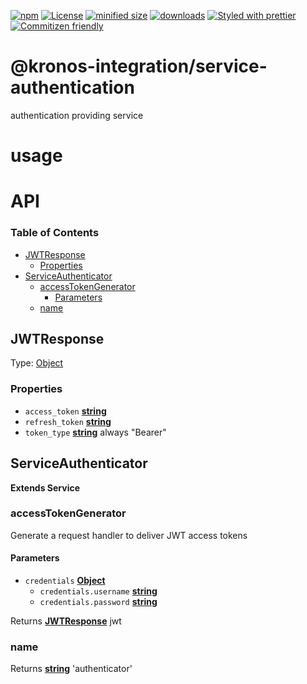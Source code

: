 [![npm](https://img.shields.io/npm/v/@kronos-integration/service-authenticator.svg)](https://www.npmjs.com/package/@kronos-integration/service-authenticator)
[![License](https://img.shields.io/badge/License-BSD%203--Clause-blue.svg)](https://opensource.org/licenses/BSD-3-Clause)
[![minified size](https://badgen.net/bundlephobia/min/@kronos-integration/service-authenticator)](https://bundlephobia.com/result?p=@kronos-integration/service-authenticator)
[![downloads](http://img.shields.io/npm/dm/@kronos-integration/service-authenticator.svg?style=flat-square)](https://npmjs.org/package/@kronos-integration/service-authenticator)
[![Styled with prettier](https://img.shields.io/badge/styled_with-prettier-ff69b4.svg)](https://github.com/prettier/prettier)
[![Commitizen friendly](https://img.shields.io/badge/commitizen-friendly-brightgreen.svg)](http://commitizen.github.io/cz-cli/)

# @kronos-integration/service-authentication

authentication providing service

# usage

# API

<!-- Generated by documentation.js. Update this documentation by updating the source code. -->

### Table of Contents

-   [JWTResponse](#jwtresponse)
    -   [Properties](#properties)
-   [ServiceAuthenticator](#serviceauthenticator)
    -   [accessTokenGenerator](#accesstokengenerator)
        -   [Parameters](#parameters)
    -   [name](#name)

## JWTResponse

Type: [Object](https://developer.mozilla.org/docs/Web/JavaScript/Reference/Global_Objects/Object)

### Properties

-   `access_token` **[string](https://developer.mozilla.org/docs/Web/JavaScript/Reference/Global_Objects/String)** 
-   `refresh_token` **[string](https://developer.mozilla.org/docs/Web/JavaScript/Reference/Global_Objects/String)** 
-   `token_type` **[string](https://developer.mozilla.org/docs/Web/JavaScript/Reference/Global_Objects/String)** always "Bearer"

## ServiceAuthenticator

**Extends Service**

### accessTokenGenerator

Generate a request handler to deliver JWT access tokens

#### Parameters

-   `credentials` **[Object](https://developer.mozilla.org/docs/Web/JavaScript/Reference/Global_Objects/Object)** 
    -   `credentials.username` **[string](https://developer.mozilla.org/docs/Web/JavaScript/Reference/Global_Objects/String)** 
    -   `credentials.password` **[string](https://developer.mozilla.org/docs/Web/JavaScript/Reference/Global_Objects/String)** 

Returns **[JWTResponse](#jwtresponse)** jwt

### name

Returns **[string](https://developer.mozilla.org/docs/Web/JavaScript/Reference/Global_Objects/String)** 'authenticator'
